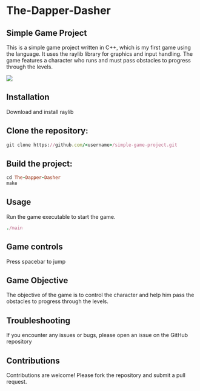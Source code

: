 # The-Dapper-Dasher

## Simple Game Project

This is a simple game project written in C++, which is my first game using the language. 
It uses the raylib library for graphics and input handling. 
The game features a character who runs and must pass obstacles to progress through the levels.

<img width="auto" src="https://user-images.githubusercontent.com/74991230/214108042-634d35fc-a12d-4e27-a53f-f4faabcec21c.jpg" />

## Installation

Download and install raylib

## Clone the repository:

```ruby
git clone https://github.com/<username>/simple-game-project.git
```

## Build the project:

```ruby
cd The-Dapper-Dasher
make
```

## Usage

Run the game executable to start the game.
```ruby
./main
```
## Game controls

Press spacebar to jump

## Game Objective

The objective of the game is to control the character and help him pass the obstacles to progress through the levels.

<!--
Additional Features
Add any additional features of your game here, for example: power-ups, different characters, etc.
-->

## Troubleshooting

If you encounter any issues or bugs, please open an issue on the GitHub repository

## Contributions

Contributions are welcome! Please fork the repository and submit a pull request.

